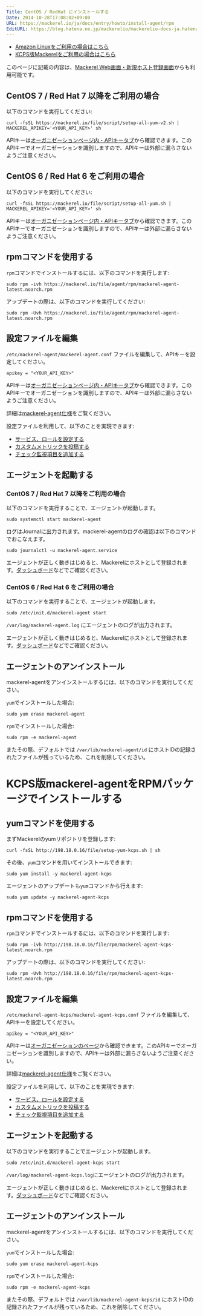 ```yaml
---
Title: CentOS / RedHat にインストールする
Date: 2014-10-28T17:08:02+09:00
URL: https://mackerel.io/ja/docs/entry/howto/install-agent/rpm
EditURL: https://blog.hatena.ne.jp/mackerelio/mackerelio-docs-ja.hatenablog.mackerel.io/atom/entry/8454420450070885613
---
```


- <a href="./amazon-linux">Amazon Linuxをご利用の場合はこちら</a>
- <a href="#kcps">KCPS版Mackerelをご利用の場合はこちら</a>

このページに記載の内容は、[Mackerel Web画面・新規ホスト登録画面](https://mackerel.io/my/instruction-agent)からも利用可能です。

<h2 id="v2">CentOS 7 / Red Hat 7 以降をご利用の場合</h2>

以下のコマンドを実行してください:

```
curl -fsSL https://mackerel.io/file/script/setup-all-yum-v2.sh | MACKEREL_APIKEY='<YOUR_API_KEY>' sh
```

APIキーは[オーガニゼーションページ内・APIキータブ](https://mackerel.io/my?tab=apikeys)から確認できます。このAPIキーでオーガニゼーションを識別しますので、APIキーは外部に漏らさないようご注意ください。

<h2 id="v1">CentOS 6 / Red Hat 6 をご利用の場合</h2>

以下のコマンドを実行してください:

```
curl -fsSL https://mackerel.io/file/script/setup-all-yum.sh | MACKEREL_APIKEY='<YOUR_API_KEY>' sh
```

APIキーは[オーガニゼーションページ内・APIキータブ](https://mackerel.io/my?tab=apikeys)から確認できます。このAPIキーでオーガニゼーションを識別しますので、APIキーは外部に漏らさないようご注意ください。

<h2 id="rpm">rpmコマンドを使用する</h2>

`rpm`コマンドでインストールするには、以下のコマンドを実行します:

```
sudo rpm -ivh https://mackerel.io/file/agent/rpm/mackerel-agent-latest.noarch.rpm
```

アップデートの際は、以下のコマンドを実行してください:

```
sudo rpm -Uvh https://mackerel.io/file/agent/rpm/mackerel-agent-latest.noarch.rpm
```

<h2 id="config">設定ファイルを編集</h2>

`/etc/mackerel-agent/mackerel-agent.conf` ファイルを編集して、APIキーを設定してください。

```
apikey = "<YOUR_API_KEY>"
```

APIキーは[オーガニゼーションページ内・APIキータブ](https://mackerel.io/my?tab=apikeys)から確認できます。このAPIキーでオーガニゼーションを識別しますので、APIキーは外部に漏らさないようご注意ください。

詳細は[mackerel-agent仕様](https://mackerel.io/ja/docs/entry/spec/agent)をご覧ください。

設定ファイルを利用して、以下のことを実現できます:

- [サービス、ロールを設定する](https://mackerel.io/ja/docs/entry/spec/agent#setting-services-and-roles)
- [カスタムメトリックを投稿する](https://mackerel.io/ja/docs/entry/advanced/custom-metrics)
- [チェック監視項目を追加する](https://mackerel.io/ja/docs/entry/custom-checks)

<h2 id="start-agent">エージェントを起動する</h2>
<h3>CentOS 7 / Red Hat 7 以降をご利用の場合</h3>

以下のコマンドを実行することで、エージェントが起動します。

```
sudo systemctl start mackerel-agent
```

ログはJournalに出力されます。mackerel-agentのログの確認は以下のコマンドでおこなえます。

```
sudo journalctl -u mackerel-agent.service
```

エージェントが正しく動きはじめると、Mackerelにホストとして登録されます。[ダッシュボード](https://mackerel.io/my/dashboard)などでご確認ください。


<h3>CentOS 6 / Red Hat 6 をご利用の場合</h3>

以下のコマンドを実行することで、エージェントが起動します。

```
sudo /etc/init.d/mackerel-agent start
```

`/var/log/mackerel-agent.log` にエージェントのログが出力されます。

エージェントが正しく動きはじめると、Mackerelにホストとして登録されます。[ダッシュボード](https://mackerel.io/my/dashboard)などでご確認ください。


<h2 id="uninstall">エージェントのアンインストール</h2>

mackerel-agentをアンインストールするには、以下のコマンドを実行してください。

`yum`でインストールした場合:

```
sudo yum erase mackerel-agent
```

`rpm`でインストールした場合:

```
sudo rpm -e mackerel-agent
```

またその際、デフォルトでは `/var/lib/mackerel-agent/id` にホストIDの記録されたファイルが残っているため、これを削除してください。


<h1 id="kcps">KCPS版mackerel-agentをRPMパッケージでインストールする</h1>


<h2 id="yum">yumコマンドを使用する</h2>

まずMackerelのyumリポジトリを登録します:

```
curl -fsSL http://198.18.0.16/file/setup-yum-kcps.sh | sh
```

その後、`yum`コマンドを用いてインストールできます:

```
sudo yum install -y mackerel-agent-kcps
```

エージェントのアップデートも`yum`コマンドから行えます:

```
sudo yum update -y mackerel-agent-kcps
```

<h2 id="rpm">rpmコマンドを使用する</h2>

`rpm`コマンドでインストールするには、以下のコマンドを実行します:

```
sudo rpm -ivh http://198.18.0.16/file/rpm/mackerel-agent-kcps-latest.noarch.rpm
```

アップデートの際は、以下のコマンドを実行してください:

```
sudo rpm -Uvh http://198.18.0.16/file/rpm/mackerel-agent-kcps-latest.noarch.rpm
```

<h2 id="config">設定ファイルを編集</h2>

`/etc/mackerel-agent-kcps/mackerel-agent-kcps.conf` ファイルを編集して、APIキーを設定してください。

```
apikey = "<YOUR_API_KEY>"
```

APIキーは[オーガニゼーションのページ](https://kcps-mackerel.io/my)から確認できます。このAPIキーでオーガニゼーションを識別しますので、APIキーは外部に漏らさないようご注意ください。

詳細は[mackerel-agent仕様](https://mackerel.io/ja/docs/entry/spec/agent)をご覧ください。

設定ファイルを利用して、以下のことを実現できます:

- [サービス、ロールを設定する](https://mackerel.io/ja/docs/entry/spec/agent#setting-services-and-roles)
- [カスタムメトリックを投稿する](https://mackerel.io/ja/docs/entry/advanced/custom-metrics)
- [チェック監視項目を追加する](https://mackerel.io/ja/docs/entry/custom-checks)

<h2 id="start-agent">エージェントを起動する</h2>

以下のコマンドを実行することでエージェントが起動します。

```
sudo /etc/init.d/mackerel-agent-kcps start
```

`/var/log/mackerel-agent-kcps.log`にエージェントのログが出力されます。

エージェントが正しく動きはじめると、Mackerelにホストとして登録されます。[ダッシュボード](https://kcps-mackerel.io/my/dashboard)などでご確認ください。

<h2 id="uninstall">エージェントのアンインストール</h2>

mackerel-agentをアンインストールするには、以下のコマンドを実行してください。

`yum`でインストールした場合:

```
sudo yum erase mackerel-agent-kcps
```

`rpm`でインストールした場合:

```
sudo rpm -e mackerel-agent-kcps
```

またその際、デフォルトでは `/var/lib/mackerel-agent-kcps/id` にホストIDの記録されたファイルが残っているため、これを削除してください。
